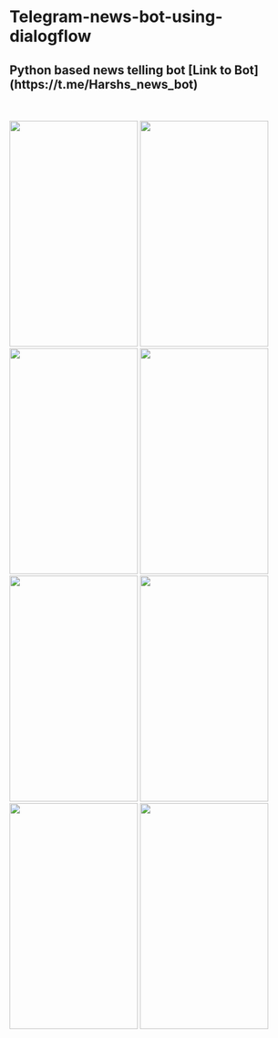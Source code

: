 # Telegram-news-bot-using-dialogflow
<h2>
Python based news telling bot
[Link to Bot](https://t.me/Harshs_news_bot)
  </h2>

<br><br>
<img src="https://github.com/HarshMathur86/Telegram-news-bot-using-dialogflow/blob/main/photo_2021-04-08_12-20-55.jpg" width="225" height="395"/>
<img src="https://github.com/HarshMathur86/Telegram-news-bot-using-dialogflow/blob/main/photo_2021-04-08_12-20-52.jpg" width="225" height="395"/>
<img src="https://github.com/HarshMathur86/Telegram-news-bot-using-dialogflow/blob/main/photo_2021-04-08_12-20-34.jpg" width="225" height="395"/>
<img src="https://github.com/HarshMathur86/Telegram-news-bot-using-dialogflow/blob/main/photo_2021-04-08_12-20-49.jpg" width="225" height="395"/>
<img src="https://github.com/HarshMathur86/Telegram-news-bot-using-dialogflow/blob/main/photo_2021-04-08_12-20-37.jpg" width="225" height="395"/>
<img src="https://github.com/HarshMathur86/Telegram-news-bot-using-dialogflow/blob/main/photo_2021-04-08_12-20-42.jpg" width="225" height="395"/>
<img src="https://github.com/HarshMathur86/Telegram-news-bot-using-dialogflow/blob/main/photo_2021-04-08_12-20-45.jpg" width="225" height="395"/>
<img src="https://github.com/HarshMathur86/Telegram-news-bot-using-dialogflow/blob/main/photo_2021-04-08_12-19-49.jpg" width="225" height="395"/>





